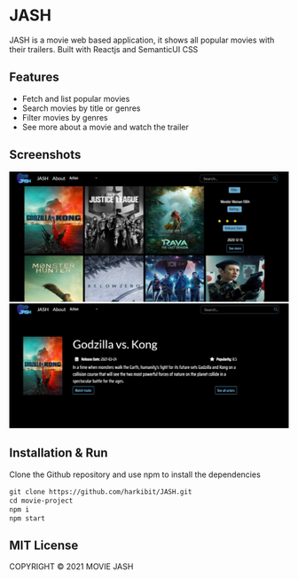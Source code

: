 # JASH

JASH is a movie web based application, it shows all popular movies with their trailers.
Built with Reactjs and SemanticUI CSS

## Features

- Fetch and list popular movies
- Search movies by title or genres
- Filter movies by genres
- See more about a movie and watch the trailer

## Screenshots

![home page](./src/assets/home.png)
![movie info + trailer](./src/assets/trailer.png)


## Installation & Run

Clone the Github repository and use npm to install the dependencies

```
git clone https://github.com/harkibit/JASH.git
cd movie-project
npm i
npm start
```

## MIT License

COPYRIGHT © 2021 MOVIE JASH
